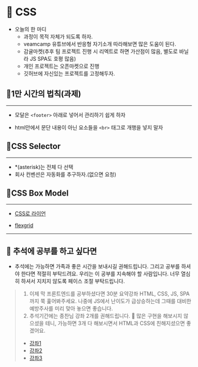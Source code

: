 # 📝 CSS

-   오늘의 한 마디
    -   과정이 목적 자체가 되도록 하자.
    -   veamcamp 유튜브에서 반응형 자기소개 따라해보면 많은 도움이 된다.
    -   감귤마켓(추후 팀 프로젝트 진행 시 리엑트로 하면 가산점이 많음, 별도로 바닐라 JS SPA도 호평 많음)
    -   개인 프로젝트는 오픈마켓으로 진행
    -   깃허브에 자신있는 프로젝트를 고정해두자.

## 📎1만 시간의 법칙(과제)

<hr>

-   모달은 `<footer>` 아래로 넣어서 관리하기 쉽게 하자

-   html안에서 문단 내용이 아닌 요소들을 `<br>` 태그로 개행을 넣지 말자

## 📎CSS Selector

<hr>

-   \*(asterisk)는 전체 다 선택
-   회사 컨벤션은 자동화를 추구하자.(없으면 요청)

## 📎CSS Box Model

<hr>

-   [CSS로 라이언](https://zinee-world.tistory.com/426)

-   [flexgrid](https://flexngrid.com/)

<hr>

## 📎 추석에 공부를 하고 싶다면

-   추석에는 가능하면 가족과 좋은 시간을 보내시길 권해드립니다. 그리고 공부를 하셔야 한다면 적절히 부탁드려요. 우리는 이 공부를 지속해야 할 사람입니다. 너무 열심히 하셔서 지치지 않도록 페이스 조절 부탁드립니다.

> 1. 이제 막 프론트엔드를 공부하셨다면 30분 요약강좌 HTML, CSS, JS, SPA 까지 쭉 훑어봐주세요. 나중에 JS에서 난이도가 급상승하는데 그때를 대비한 예방주사를 미리 맞아 놓으면 좋습니다.
> 2. 추석기간에는 종찬님 강좌 2개를 권해드립니다. 🙂 많은 구현을 해보시지 않으셨을 테니, 가능하면 3개 다 해보시면서 HTML과 CSS에 친해지셨으면 좋겠어요.
>
> -   [강좌1](https://youtu.be/KYo62fhaR7M)
> -   [강좌2](https://youtu.be/-aOLzc7C3QU)
> -   [강좌3](https://youtu.be/syOzYMWy6TE)

